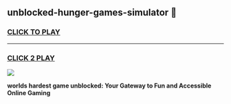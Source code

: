 
## unblocked-hunger-games-simulator 👋
<h3>
<a href="https://premium.freeplayer.one?title=unblocked-hunger-games-simulator&ref=14F">CLICK TO PLAY</a></h3>
<hr>

<h3>
<a href="https://premium.freeplayer.one?title=unblocked-hunger-games-simulator&ref=14F">CLICK 2 PLAY</a>
  
</h3>

<a href="https://premium.freeplayer.one?title=unblocked-hunger-games-simulator&ref=12F/"><img src="https://clearcache.store/games.png"></a>


**worlds hardest game unblocked: Your Gateway to Fun and Accessible Online Gaming**
